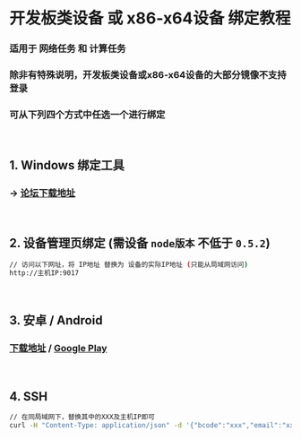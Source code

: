 # 开发板类设备 或 x86-x64设备 绑定教程

### 适用于 网络任务 和 计算任务
### 除非有特殊说明，开发板类设备或x86-x64设备的大部分镜像不支持登录 
### 可从下列四个方式中任选一个进行绑定  
<br>

## 1. Windows 绑定工具
### -> [论坛下载地址](https://bonuscloud.club/viewtopic.php?f=52&t=5233)  
<br>

## 2. 设备管理页绑定 (需设备 `node版本` 不低于 `0.5.2`)
```bash
// 访问以下网址，将 IP地址 替换为 设备的实际IP地址 (只能从局域网访问)
http://主机IP:9017
```
<br>

## 3. 安卓 / Android
### [下载地址](http://bonuscloud-imgs.oss.cn-north-1.jcloudcs.com/BonusCloud-LiteNode-admin-forPI.apk) / [Google Play](https://play.google.com/store/apps/details?id=io.bonuscloud.app)
<br>

## 4. SSH
```bash
// 在同局域网下，替换其中的XXX及主机IP即可
curl -H "Content-Type: application/json" -d '{"bcode":"xxx","email":"xxx@xxx"}' http://主机ip:9017/bound
```
